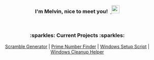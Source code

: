 <h3 align="center"> I'm Melvin, nice to meet you!&nbsp;&nbsp;<a href="#"> <img alt="" src="https://raw.githubusercontent.com/MartinHeinz/MartinHeinz/master/wave.gif" width = 25px> </a> </h3>

<a href="#x">
<div align="center">
<img alt="" src="https://readme-typing-svg.herokuapp.com?lines=Python+Freak+🐍;Football+Lover+🏈;Harry+Potter+Enthusiast+🪄;Hockey+Fanatic+🏒;&center=true&width=500&height=34">
</div>
</a>

<br>

<div align="center">
 <h3> :sparkles: Current Projects :sparkles: </h3>

[Scramble Generator](https://scramblegenerator.com) | [Prime Number Finder](https://primenumberfinder.com) | [Windows Setup Script](https://windowssetupscript.com) | [Windows Cleanup Helper](https://windowwscleanuphelper.com)

</div>
